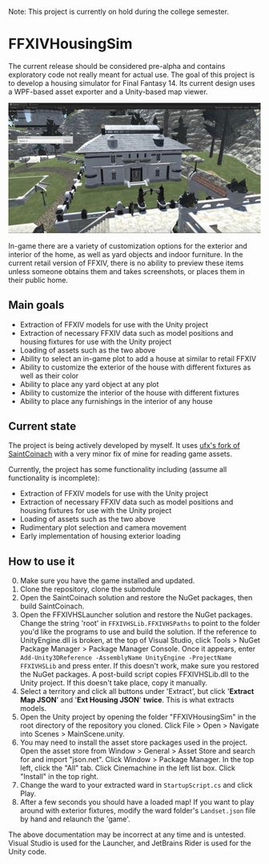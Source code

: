 Note: This project is currently on hold during the college semester.

# FFXIVHousingSim
The current release should be considered pre-alpha and contains exploratory code not really meant for actual use.
The goal of this project is to develop a housing simulator for Final Fantasy 14. Its current design uses a WPF-based asset exporter and a Unity-based map viewer.

![mist house](mist_house.jpg "Mist House")

In-game there are a variety of customization options for the exterior and interior of the home, as well as yard objects and indoor furniture. In the current retail version of FFXIV, there is no ability to preview these items unless someone obtains them and takes screenshots, or places them in their public home.

## Main goals
- Extraction of FFXIV models for use with the Unity project
- Extraction of necessary FFXIV data such as model positions and housing fixtures for use with the Unity project
- Loading of assets such as the two above
- Ability to select an in-game plot to add a house at similar to retail FFXIV
- Ability to customize the exterior of the house with different fixtures as well as their color
- Ability to place any yard object at any plot
- Ability to customize the interior of the house with different fixtures
- Ability to place any furnishings in the interior of any house

## Current state
The project is being actively developed by myself. It uses [ufx's fork of SaintCoinach](https://github.com/ufx/SaintCoinach) with a very minor fix of mine for reading game assets.

Currently, the project has some functionality including (assume all functionality is incomplete):
- Extraction of FFXIV models for use with the Unity project
- Extraction of necessary FFXIV data such as model positions and housing fixtures for use with the Unity project
- Loading of assets such as the two above
- Rudimentary plot selection and camera movement
- Early implementation of housing exterior loading

## How to use it
0. Make sure you have the game installed and updated.
1. Clone the repository, clone the submodule
2. Open the SaintCoinach solution and restore the NuGet packages, then build SaintCoinach.
3. Open the FFXIVHSLauncher solution and restore the NuGet packages.
Change the string 'root' in `FFXIVHSLib.FFXIVHSPaths` to point to the folder you'd like the programs to use and build the solution.
If the reference to UnityEngine.dll is broken, at the top of Visual Studio, click Tools > NuGet Package Manager > Package Manager Console. Once it appears, enter `Add-Unity3DReference -AssemblyName UnityEngine -ProjectName FFXIVHSLib` and press enter. If this doesn't work, make sure you restored the NuGet packages.
A post-build script copies FFXIVHSLib.dll to the Unity project. If this doesn't take place, copy it manually.
4. Select a territory and click all buttons under 'Extract', but click '__Extract Map JSON__' and '__Ext Housing JSON__' __twice__. This is what extracts models.
5. Open the Unity project by opening the folder "FFXIVHousingSim" in the root directory of the repository you cloned. Click File > Open > Navigate into Scenes > MainScene.unity.
6. You may need to install the asset store packages used in the project. Open the asset store from Window > General > Asset Store and search for and import "json.net".
Click Window > Package Manager. In the top left, click the "All" tab. Click Cinemachine in the left list box. Click "Install" in the top right.
6. Change the ward to your extracted ward in `StartupScript.cs` and click Play.
6. After a few seconds you should have a loaded map! If you want to play around with exterior fixtures, modify the ward folder's `Landset.json` file by hand and relaunch the 'game'.

The above documentation may be incorrect at any time and is untested. Visual Studio is used for the Launcher, and JetBrains Rider is used for the Unity code.
